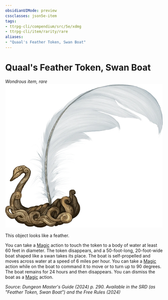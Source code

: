 ```yaml
---
obsidianUIMode: preview
cssclasses: json5e-item
tags:
- ttrpg-cli/compendium/src/5e/xdmg
- ttrpg-cli/item/rarity/rare
aliases: 
- "Quaal's Feather Token, Swan Boat"
---
```

# Quaal's Feather Token, Swan Boat
*Wondrous item, rare*  
![](Інструменти%20ДМ/CLI/items/img/quaals-feather-token-swan-boat.webp#right)


This object looks like a feather.

You can take a [Magic](Інструменти%20ДМ/CLI/rules/actions.md#Magic) action to touch the token to a body of water at least 60 feet in diameter. The token disappears, and a 50-foot-long, 20-foot-wide boat shaped like a swan takes its place. The boat is self-propelled and moves across water at a speed of 6 miles per hour. You can take a [Magic](Інструменти%20ДМ/CLI/rules/actions.md#Magic) action while on the boat to command it to move or to turn up to 90 degrees. The boat remains for 24 hours and then disappears. You can dismiss the boat as a [Magic](Інструменти%20ДМ/CLI/rules/actions.md#Magic) action.

*Source: Dungeon Master's Guide (2024) p. 290. Available in the <span title='Systems Reference Document (5.2)'>SRD</span> (as "Feather Token, Swan Boat") and the Free Rules (2024)*